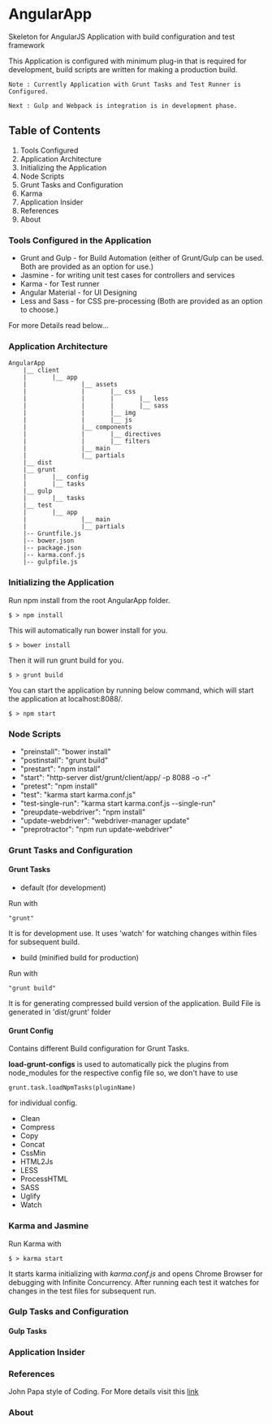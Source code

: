 # AngularApp
Skeleton for AngularJS Application with build configuration and test framework

This Application is configured with minimum plug-in that is required for development, build scripts are written for making a production build.

	Note : Currently Application with Grunt Tasks and Test Runner is Configured.

	Next : Gulp and Webpack is integration is in development phase.

## Table of Contents
1. Tools Configured
2. Application Architecture
3. Initializing the Application
4. Node Scripts
5. Grunt Tasks and Configuration
6. Karma
7. Application Insider
8. References
9. About

### Tools Configured in the Application
* Grunt and Gulp - for Build Automation (either of Grunt/Gulp can be used. Both are provided as an option for use.)
* Jasmine - for writing unit test cases for controllers and services
* Karma - for Test runner
* Angular Material - for UI Designing
* Less and Sass - for CSS pre-processing (Both are provided as an option to choose.)

For more Details read below...

### Application Architecture
	AngularApp
		|__ client
		|		|__ app
		|				|__ assets
		|				|		|__ css
		|				|		|		|__ less
		|				|		|		|__ sass
		|				|		|__ img
		|				|		|__ js
		|				|__ components
		|				|		|__ directives
		|				|		|__ filters
		|				|__ main
		|				|__ partials
		|__ dist
		|__ grunt
		|		|__ config
		|		|__ tasks
		|__ gulp
		|		|__ tasks
		|__ test
		|		|__ app
		|				|__ main
		|				|__ partials
		|-- Gruntfile.js
		|-- bower.json
		|-- package.json
		|-- karma.conf.js
		|-- gulpfile.js	
		

### Initializing the Application
Run npm install from the root AngularApp folder.

	$ > npm install

This will automatically run bower install for you.

	$ > bower install
	
Then it will run grunt build for you.

	$ > grunt build

You can start the application by running below command, which will start the application at localhost:8088/.

	$ > npm start

### Node Scripts

- "preinstall": "bower install"
- "postinstall": "grunt build"
- "prestart": "npm install"
- "start": "http-server dist/grunt/client/app/ -p 8088 -o -r"
- "pretest": "npm install"
- "test": "karma start karma.conf.js"
- "test-single-run": "karma start karma.conf.js --single-run"
- "preupdate-webdriver": "npm install"
- "update-webdriver": "webdriver-manager update"
- "preprotractor": "npm run update-webdriver"

### Grunt Tasks and Configuration

#### Grunt Tasks

* default (for development)

Run with

	"grunt"
	
It is for development use. It uses 'watch' for watching changes within files for subsequent build.

* build (minified build for production)

Run with

	"grunt build"
	
It is for generating compressed build version of the application. Build File is generated in 'dist/grunt' folder

#### Grunt Config

Contains different Build configuration for Grunt Tasks.

**load-grunt-configs** is used to automatically pick the plugins from node_modules for the respective config file so, we don't have to use

	grunt.task.loadNpmTasks(pluginName)
for individual config.

- Clean
- Compress
- Copy
- Concat
- CssMin
- HTML2Js
- LESS
- ProcessHTML
- SASS
- Uglify
- Watch

### Karma and Jasmine

Run Karma with

	$ > karma start
	
It starts karma initializing with *karma.conf.js* and opens Chrome Browser for debugging with Infinite Concurrency. After running each test it watches for changes in the test files for subsequent run.

### Gulp Tasks and Configuration

#### Gulp Tasks

### Application Insider


### References

John Papa style of Coding. For More details visit this [link](https://github.com/johnpapa/angular-styleguide)

### About
